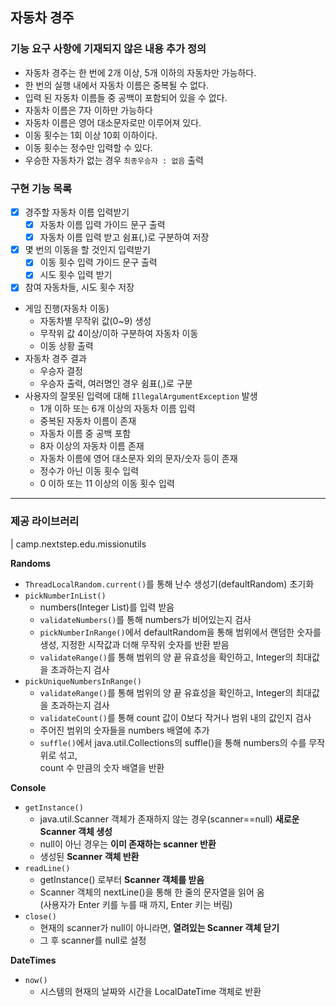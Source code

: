 ## 자동차 경주

### 기능 요구 사항에 기재되지 않은 내용 추가 정의
- 자동차 경주는 한 번에 2개 이상, 5개 이하의 자동차만 가능하다.
- 한 번의 실행 내에서 자동차 이름은 중복될 수 없다.
- 입력 된 자동차 이름들 중 공백이 포함되어 있을 수 없다.
- 자동차 이름은 7자 이하만 가능하다
- 자동차 이름은 영어 대소문자로만 이루어져 있다.
- 이동 횟수는 1회 이상 10회 이하이다.
- 이동 횟수는 정수만 입력할 수 있다.
- 우승한 자동차가 없는 경우 `최종우승자 : 없음` 출력

### 구현 기능 목록
-[x] 경주할 자동차 이름 입력받기
  -[x] 자동차 이름 입력 가이드 문구 출력
  -[x] 자동차 이름 입력 받고 쉼표(,)로 구분하여 저장
-[x] 몇 번의 이동을 할 것인지 입력받기
  -[x] 이동 횟수 입력 가이드 문구 출력
  -[x] 시도 횟수 입력 받기
-[x] 참여 자동차들, 시도 횟수 저장
- 게임 진행(자동차 이동)
  - 자동차별 무작위 값(0~9) 생성
  - 무작위 값 4이상/이하 구분하여 자동차 이동
  - 이동 상황 출력
- 자동차 경주 결과
  - 우승자 결정
  - 우승자 출력, 여러명인 경우 쉼표(,)로 구분
- 사용자의 잘못된 입력에 대해 `IllegalArgumentException` 발생
  - 1개 이하 또는 6개 이상의 자동차 이름 입력  
  - 중복된 자동차 이름이 존재
  - 자동차 이름 중 공백 포함
  - 8자 이상의 자동차 이름 존재
  - 자동차 이름에 영어 대소문자 외의 문자/숫자 등이 존재
  - 정수가 아닌 이동 횟수 입력
  - 0 이하 또는 11 이상의 이동 횟수 입력

---

### 제공 라이브러리
| camp.nextstep.edu.missionutils

**Randoms**
- `ThreadLocalRandom.current()`를 통해 난수 생성기(defaultRandom) 초기화
- `pickNumberInList()`
    - numbers(Integer List)를 입력 받음
    - `validateNumbers()`를 통해 numbers가 비어있는지 검사
    - `pickNumberInRange()`에서 defaultRandom을 통해 범위에서 랜덤한 숫자를 생성, 지정한 시작값과 더해 무작위 숫자를 반환 받음
    - `validateRange()`를 통해 범위의 양 끝 유효성을 확인하고, Integer의 최대값을 초과하는지 검사
- `pickUniqueNumbersInRange()`
    - `validateRange()`를 통해 범위의 양 끝 유효성을 확인하고, Integer의 최대값을 초과하는지 검사
    - `validateCount()`를 통해 count 값이 0보다 작거나 범위 내의 값인지 검사
    - 주어진 범위의 숫자들을 numbers 배열에 추가
    - `suffle()`에서 java.util.Collections의 suffle()을 통해 numbers의 수를 무작위로 섞고,  
      count 수 만큼의 숫자 배열을 반환
      
**Console**
- `getInstance()`
    - java.util.Scanner 객체가 존재하지 않는 경우(scanner==null) **새로운 Scanner 객체 생성**
    - null이 아닌 경우는 **이미 존재하는 scanner 반환**
    - 생성된 **Scanner 객체 반환**
- `readLine()`
    - getInstance() 로부터 **Scanner 객체를 받음**
    - Scanner 객체의 nextLine()을 통해 한 줄의 문자열을 읽어 옴  
      (사용자가 Enter 키를 누를 때 까지, Enter 키는 버림)
- `close()`
    - 현재의 scanner가 null이 아니라면, **열려있는 Scanner 객체 닫기**
    - 그 후 scanner를 null로 설정

**DateTimes**
- `now()`
    - 시스템의 현재의 날짜와 시간을 LocalDateTime 객체로 반환
